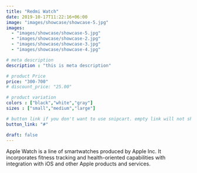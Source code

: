 ```yaml
---
title: "Redmi Watch"
date: 2019-10-17T11:22:16+06:00
image: "images/showcase/showcase-5.jpg"
images: 
  - "images/showcase/showcase-5.jpg"
  - "images/showcase/showcase-2.jpg"
  - "images/showcase/showcase-3.jpg"
  - "images/showcase/showcase-4.jpg"

# meta description
description : "this is meta description"

# product Price
price: "300-700"
# discount_price: "25.00"

# product variation
colors : ["black","white","gray"]
sizes : ["small","medium","large"]

# button link if you don't want to use snipcart. empty link will not show button
button_link: "#"

draft: false
---
```


Apple Watch is a line of smartwatches produced by Apple Inc. It incorporates fitness tracking and health-oriented capabilities with integration with iOS and other Apple products and services.
